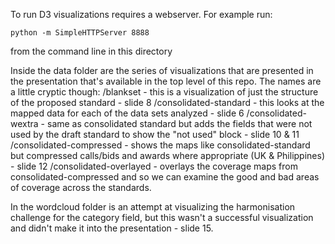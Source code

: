 To run D3 visualizations requires a webserver. For example run: 
````
python -m SimpleHTTPServer 8888
````
from the command line in this directory

Inside the data folder are the series of visualizations that are presented in the presentation that's available in the top level of this repo. The names are a little cryptic though:
/blankset - this is a visualization of just the structure of the proposed standard - slide 8
/consolidated-standard - this looks at the mapped data for each of the data sets analyzed - slide 6
/consolidated-wextra - same as consolidated standard but adds the fields that were not used by the draft standard to show the "not used" block - slide 10 & 11
/consolidated-compressed - shows the maps like consolidated-standard but compressed calls/bids and awards where appropriate (UK & Philippines) - slide 12
/consolidated-overlayed - overlays the coverage maps from consolidated-compressed and so we can examine the good and bad areas of coverage across the standards.

In the wordcloud folder is an attempt at visualizing the harmonisation challenge for the category field, but this wasn't a successful visualization and didn't make it into the presentation - slide 15. 
